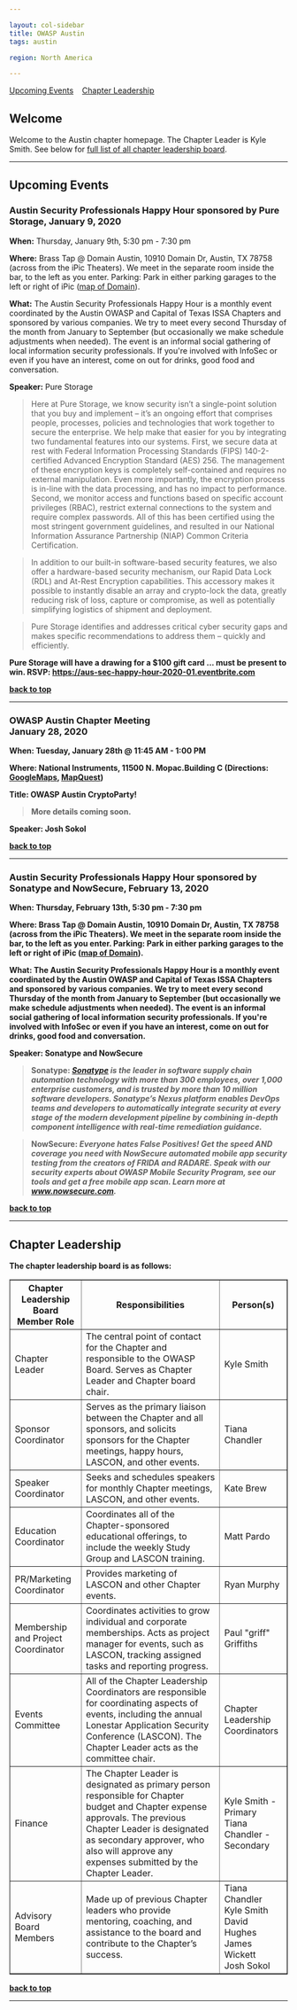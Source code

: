 ```yaml
---

layout: col-sidebar
title: OWASP Austin
tags: austin

region: North America

---
```

[Upcoming Events](#upcoming-events)&nbsp;&nbsp;&nbsp;   [Chapter Leadership](leadership.md)

Welcome
-------
Welcome to the Austin chapter homepage. The Chapter Leader is Kyle Smith. See below for [full list of all chapter leadership board](leadership.md).

<hr/>

Upcoming Events
---------------

### Austin Security Professionals Happy Hour sponsored by Pure Storage, January 9, 2020 ###

**When:** Thursday, January 9th, 5:30 pm - 7:30 pm

**Where:** Brass Tap @ Domain Austin, 10910 Domain Dr, Austin, TX 78758 (across from the iPic Theaters). We meet in the separate room inside the bar, to the left as you enter. Parking: Park in either parking garages to the left or right of iPic (<a href="https://www.simon.com/mall/the-domain/map/#/location/the-brass-tap" target="_blank">map of Domain</a>).

**What:** The Austin Security Professionals Happy Hour is a monthly event coordinated by the Austin OWASP and Capital of Texas ISSA Chapters and sponsored by various companies. We try to meet every second Thursday of the month from January to September (but occasionally we make schedule adjustments when needed). The event is an informal social gathering of local information security professionals. If you're involved with InfoSec or even if you have an interest, come on out for drinks, good food and conversation. 

**Speaker:** Pure Storage

<blockquote>Here at Pure Storage, we know security isn’t a single-point solution that you buy and implement – it’s an ongoing effort that comprises people, processes, policies and technologies that work together to secure the enterprise. We help make that easier for you by integrating two fundamental features into our systems. First, we secure data at rest with Federal Information Processing Standards (FIPS) 140-2-certified Advanced Encryption Standard (AES) 256. The management of these encryption keys is completely self-contained and requires no external manipulation. Even more importantly, the encryption process is in-line with the data processing, and has no impact to performance. Second, we monitor access and functions based on specific account privileges (RBAC), restrict external connections to the system and require complex passwords. All of this has been certified using the most stringent government guidelines, and resulted in our National Information Assurance Partnership (NIAP) Common Criteria Certification.</blockquote>

<blockquote>In addition to our built-in software-based security features, we also offer a hardware-based security mechanism, our Rapid Data Lock (RDL) and At-Rest Encryption capabilities. This accessory makes it possible to instantly disable an array and crypto-lock the data, greatly reducing risk of loss, capture or compromise, as well as potentially simplifying logistics of shipment and deployment.</blockquote>

<blockquote>Pure Storage identifies and addresses critical cyber security gaps and makes specific recommendations to address them – quickly and efficiently.</blockquote>

<strong>Pure Storage will have a drawing for a $100 gift card ... must be present to win.
RSVP: <a href="https://aus-sec-happy-hour-2020-01.eventbrite.com" target="_blank">https://aus-sec-happy-hour-2020-01.eventbrite.com</a>


[back to top](#welcome)
<hr>

### OWASP Austin Chapter Meeting<br>January 28, 2020 ###

**When:** Tuesday, January 28th @ 11:45 AM - 1:00 PM

**Where:** National Instruments, 11500 N. Mopac.Building C (Directions: <a href="https://www.google.com/maps/place/National+Instruments/@30.4077179,-97.7268262,17z/data=!3m1!4b1!4m2!3m1!1s0x865b34c37397e56b:0x765d5bc26a58ce96" target="_blank">GoogleMaps</a>, <a href="http://www.mapquest.com/maps?address=11500+N+Mo+Pac+Expy&amp;city=Austin&amp;state=TX&amp;zipcode=78759&amp;redirect=true" target="_blank">MapQuest</a>)

**Title:** OWASP Austin CryptoParty!

<blockquote>More details coming soon.</blockquote>

**Speaker:** Josh Sokol

[back to top](#welcome)
<hr>

### Austin Security Professionals Happy Hour sponsored by Sonatype and NowSecure, February 13, 2020 ###

**When:** Thursday, February 13th, 5:30 pm - 7:30 pm

**Where:** Brass Tap @ Domain Austin, 10910 Domain Dr, Austin, TX 78758 (across from the iPic Theaters). We meet in the separate room inside the bar, to the left as you enter. Parking: Park in either parking garages to the left or right of iPic (<a href="https://www.simon.com/mall/the-domain/map/#/location/the-brass-tap" target="_blank">map of Domain</a>).

**What:** The Austin Security Professionals Happy Hour is a monthly event coordinated by the Austin OWASP and Capital of Texas ISSA Chapters and sponsored by various companies. We try to meet every second Thursday of the month from January to September (but occasionally we make schedule adjustments when needed). The event is an informal social gathering of local information security professionals. If you're involved with InfoSec or even if you have an interest, come on out for drinks, good food and conversation. 

**Speaker:** Sonatype and NowSecure

<blockquote><strong>Sonatype:</strong> <i><a href="https://www.sonatype.com" target="_blank">Sonatype</a> is the leader in software supply chain automation technology with more than 300 employees, over 1,000 enterprise customers, and is trusted by more than 10 million software developers.  Sonatype’s Nexus platform enables DevOps teams and developers to automatically integrate security at every stage of the modern development pipeline by combining in-depth component intelligence with real-time remediation guidance.</i></blockquote> 

<blockquote><strong>NowSecure:</strong> <i>Everyone hates False Positives! Get the speed AND coverage you need with NowSecure automated mobile app security testing from the creators of FRIDA and RADARE. Speak with our security experts about OWASP Mobile Security Program, see our tools and get a free mobile app scan. Learn more at <a href="https://www.nowsecure.com" target="_blank">www.nowsecure.com</a>.</i></blockquote>

[back to top](#welcome)
<hr>

Chapter Leadership
------------------
The chapter leadership board is as follows:

<table cellpadding="5" cellspacing="0" border="1">
  <tr><th>Chapter Leadership Board Member Role</th>
      <th width="50%">Responsibilities</th>
      <th>Person(s)</th></tr>
  <tr><td>Chapter Leader</td>
      <td>The central point of contact for the Chapter and responsible to the OWASP Board. Serves as Chapter Leader and Chapter board chair.</td>
      <td>Kyle Smith</td></tr>
    <tr><td>Sponsor Coordinator</td>
      <td>Serves as the primary liaison between the Chapter and all sponsors, and solicits sponsors for the Chapter meetings, happy hours, LASCON, and other events.</td>
      <td>Tiana Chandler</td></tr>
    <tr><td>Speaker Coordinator</td>
      <td>Seeks and schedules speakers for monthly Chapter meetings, LASCON, and other events.</td>
      <td>Kate Brew</td></tr>
    <tr><td>Education Coordinator</td>
      <td>Coordinates all of the Chapter-sponsored educational offerings, to include the weekly Study Group and LASCON training.</td>
      <td>Matt Pardo</td></tr>
    <tr><td>PR/Marketing Coordinator</td>
      <td>Provides marketing of LASCON and other Chapter events.</td>
      <td>Ryan Murphy</td></tr>
    <tr><td>Membership and Project Coordinator</td>
      <td>Coordinates activities to grow individual and corporate memberships. Acts as project manager for events, such as LASCON, tracking assigned tasks and reporting progress.</td>
      <td>Paul "griff" Griffiths</td></tr>
    <tr><td>Events Committee</td>
      <td>All of the Chapter Leadership Coordinators are responsible for coordinating aspects of events, including the annual Lonestar Application Security Conference (LASCON). The Chapter Leader acts as the committee chair.</td>
      <td>Chapter Leadership Coordinators</td></tr>
    <tr><td>Finance</td>
      <td>The Chapter Leader is designated as primary person responsible for Chapter budget and Chapter expense approvals.
The previous Chapter Leader is designated as secondary approver, who also will approve any expenses submitted by the Chapter Leader.</td>
      <td>Kyle Smith - Primary<br/>Tiana Chandler - Secondary</td></tr>
    <tr><td>Advisory Board Members</td>
      <td>Made up of previous Chapter leaders who provide mentoring, coaching, and assistance to the board and contribute to the Chapter’s success.</td>
      <td>Tiana Chandler<br/>Kyle Smith<br/>David Hughes<br/>James Wickett<br/>Josh Sokol</td></tr>
</table>
  
[back to top](#welcome)
<hr/>
